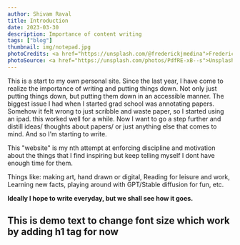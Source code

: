 ```yaml
---
author: Shivam Raval
title: Introduction
date: 2023-03-30
description: Importance of content writing
tags: ["blog"]
thumbnail: img/notepad.jpg
photoCredits: <a href="https://unsplash.com/@frederickjmedina">Frederick Medina</a>
photoSource: <a href="https://unsplash.com/photos/PdfRE-xB--s">Unsplash</a>
---
```


This is a start to my own personal site. Since the last year, I have come to realize the importance of writing and putting things down. Not only just putting things down, but putting them down in an accessible manner. The biggest issue I had when I started grad school was annotating papers. Somehow it felt wrong to just scribble and waste paper, so I started using an ipad. this worked well for a while. Now I want to go a step further and distill ideas/ thoughts about papers/ or just anything else that comes to mind. And so I'm starting to write.

This "website" is my nth attempt at enforcing discipline and motivation about the things that I find inspiring but keep telling myself I dont have enough time for them.

Things like: making art, hand drawn or digital, Reading for leisure and work, Learning new facts, playing around with GPT/Stable diffusion for fun, etc.

<b>Ideally I hope to write everyday, but we shall see how it goes.</b> 

<h2>This is demo text to change font size which work by adding h1 tag for now</h2> 

